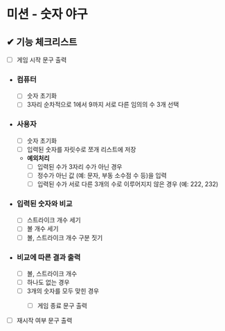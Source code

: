 # 미션 - 숫자 야구

## ✔ 기능 체크리스트

- [ ] 게임 시작 문구 출력
- ### 컴퓨터
    - [ ] 숫자 초기화
    - [ ] 3자리 순차적으로 1에서 9까지 서로 다른 임의의 수 3개 선택
- ### 사용자
    - [ ] 숫자 초기화
    - [ ] 입력된 숫자를 자릿수로 쪼개 리스트에 저장
    - **예외처리**
        - [ ] 입력된 수가 3자리 수가 아닌 경우
        - [ ] 정수가 아닌 값 (예: 문자, 부동 소수점 수 등)을 입력
        - [ ] 입력된 수가 서로 다른 3개의 수로 이루어지지 않은 경우 (예: 222, 232)
- ### 입력된 숫자와 비교
    -  [ ] 스트라이크 개수 세기
    -  [ ] 볼 개수 세기
    -  [ ] 볼, 스트라이크 개수 구분 짓기
- ### 비교에 따른 결과 출력
    - [ ] 볼, 스트라이크 개수
    - [ ] 하나도 없는 경우
    - [ ] 3개의 숫자를 모두 맞힌 경우
        - [ ] 게임 종료 문구 출력


- [ ] 재시작 여부 문구 출력 